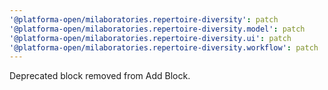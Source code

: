 ```yaml
---
'@platforma-open/milaboratories.repertoire-diversity': patch
'@platforma-open/milaboratories.repertoire-diversity.model': patch
'@platforma-open/milaboratories.repertoire-diversity.ui': patch
'@platforma-open/milaboratories.repertoire-diversity.workflow': patch
---
```


Deprecated block removed from Add Block.
